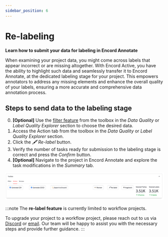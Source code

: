 ```yaml
---
sidebar_position: 6
---
```


# Re-labeling

**Learn how to submit your data for labeling in Encord Annotate**

When examining your project data, you might come across labels that appear incorrect or are missing altogether.
With Encord Active, you have the ability to highlight such data and seamlessly transfer it to Encord Annotate, at the dedicated labeling stage for your project.
This empowers annotators to address any missing elements and enhance the overall quality of your labels, ensuring a more accurate and comprehensive data annotation process.

## Steps to send data to the labeling stage

0. **[Optional]** Use the [filter feature](../user-guide/filtering) from the toolbox in the _Data Quality_ or _Label Quality_ _Explorer_ section to choose the desired data. 
1. Access the Action tab from the toolbox in the _Data Quality_ or _Label Quality_ _Explorer_ section.
2. Click the _🖋 Re-label_ button.
3. Verify the number of tasks ready for submission to the labeling stage is correct and press the _Confirm_ button.  
4. **[Optional]** Navigate to the project in Encord Annotate and explore the task modifications in the _Summary_ tab.

![action-tab-in-toolbox](../images/user-guide/action-tab-in-toolbox.png)

:::note
The **re-label feature** is currently limited to workflow projects.

To upgrade your project to a workflow project, please reach out to us via [Discord][join-discord] or [email][ea-email].
Our team will be happy to assist you with the necessary steps and provide further guidance.
:::

[join-discord]: https://discord.gg/TU6yT7Uvx3
[ea-email]: mailto:active@encord.com
